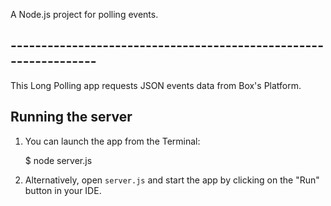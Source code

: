 A Node.js project for polling events.

##    ----------------------------------------------------------------- 

This Long Polling app requests JSON events data from Box's Platform.

## Running the server

1) You can launch the app from the Terminal:

    $ node server.js

2) Alternatively, open `server.js` and start the app by clicking on the "Run" button in your IDE.